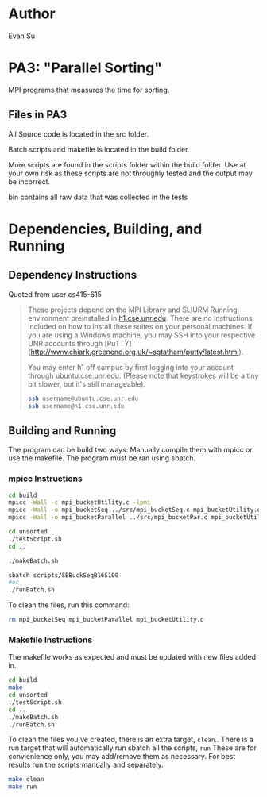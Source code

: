 # Author
Evan Su

# PA3: "Parallel Sorting"
MPI programs that measures the time for sorting.
## Files in PA3

All Source code is located in the src folder.

Batch scripts and makefile is located in the build folder.

More scripts are found in the scripts folder within the build folder. Use at your own risk as these scripts are not throughly tested and the output may be incorrect.

bin contains all raw data that was collected in the tests

# Dependencies, Building, and Running

## Dependency Instructions

Quoted from user cs415-615
>These projects depend on the MPI Library and SLIURM Running environment preinstalled in [h1.cse.unr.edu](h1.cse.unr.edu).  There are no instructions included on how to install these suites on your personal machines.
>If you are using a Windows machine, you may SSH into your respective UNR accounts through [PuTTY] (http://www.chiark.greenend.org.uk/~sgtatham/putty/latest.html).
>
>You may enter h1 off campus by first logging into your account through ubuntu.cse.unr.edu.  (Please note that keystrokes will be a tiny bit slower, but it's still manageable).
>```bash
>ssh username@ubuntu.cse.unr.edu
>ssh username@h1.cse.unr.edu
>```

## Building and Running
The program can be build two ways: Manually compile them with mpicc or use the makefile.
The program must be ran using sbatch. 
### mpicc Instructions
```bash
cd build
mpicc -Wall -c mpi_bucketUtility.c -lpmi
mpicc -Wall -o mpi_bucketSeq ../src/mpi_bucketSeq.c mpi_bucketUtility.o -lpmi
mpicc -Wall -o mpi_bucketParallel ../src/mpi_bucketPar.c mpi_bucketUtility.o -lpmi

cd unsorted
./testScript.sh
cd ..

./makeBatch.sh

sbatch scripts/SBBuckSeqB16S100
#or
./runBatch.sh
```


To clean the files, run this command:
```bash
rm mpi_bucketSeq mpi_bucketParallel mpi_bucketUtility.o
```


### Makefile Instructions
The makefile works as expected and must be updated with new files added in.

```bash
cd build
make
cd unsorted
./testScript.sh
cd ..
./makeBatch.sh
./runBatch.sh
```



To clean the files you've created, there is an extra target, `clean`..
There is a run target that will automatically run sbatch all the scripts, `run`
These are for convienience only, you may add/remove them as necessary.
For best results run the scripts manually and separately. 

```bash
make clean
make run
```
